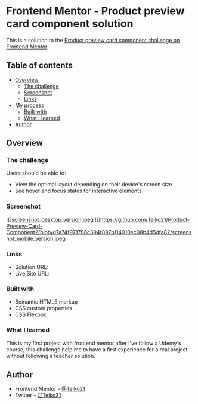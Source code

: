 # Frontend Mentor - Product preview card component solution

This is a solution to the [Product preview card component challenge on Frontend Mentor](https://www.frontendmentor.io/challenges/product-preview-card-component-GO7UmttRfa). 

## Table of contents

- [Overview](#overview)
  - [The challenge](#the-challenge)
  - [Screenshot](#screenshot)
  - [Links](#links)
- [My process](#my-process)
  - [Built with](#built-with)
  - [What I learned](#what-i-learned)
- [Author](#author)




## Overview

### The challenge

Users should be able to:

- View the optimal layout depending on their device's screen size
- See hover and focus states for interactive elements

### Screenshot

![][screenshot_desktop_version.jpeg](https://github.com/Teiko21/Product-Preview-Card-Component2/blob/e79dfab02f2cc6f83d3c2623de1ec20fe85b1917/screenshot_desktop_version.jpeg)
![]https://github.com/Teiko21/Product-Preview-Card-Component2/blob/d7a74f971788c394f897bf14910ec08b4d5dfa82/screenshot_mobile_version.jpeg

### Links

- Solution URL: [](https://your-solution-url.com)
- Live Site URL: [](https://teiko21.github.io/Product-Preview-Card-Component2/)
 
### Built with

- Semantic HTML5 markup
- CSS custom properties
- CSS Flexbox

### What I learned
 This is my first project with frontend mentor after I've follow a Udemy's course, this challenge help me to have a first experience for a real project without following
 a teacher solution.

## Author
- Frontend Mentor - [@Teiko21](https://www.frontendmentor.io/profile/Teiko21)
- Twitter - [@Teiko21](https://twitter.com/Teiko21)

